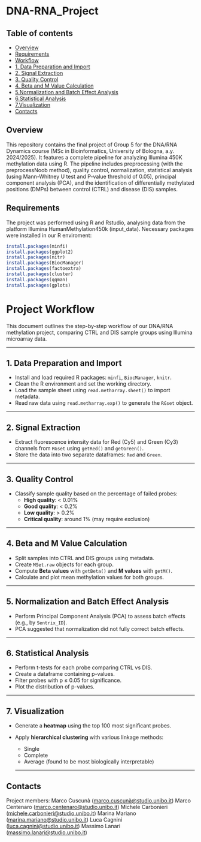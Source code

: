 # DNA-RNA_Project

## Table of contents
- [Overview](#Overview)
- [Requirements](#requirements)
- [Workflow](#Workflow)
- [1. Data Preparation and Import](#1.Data_Preparation_and_Import)
- [2. Signal Extraction](#2.Signal_Extraction)
- [3. Quality Control](#3.Quality_Control)
- [4. Beta and M Value Calculation](#4.Beta_and_M_Value_Calculation)
- [5.Normalization and Batch Effect Analysis](#5.Normalization_and_Batch_Effect_Analysis)
- [6.Statistical Analysis](#6.Statistical_Analysis)
- [7.Visualization](#7.Visualization)
- [Contacts](#contacts)


## Overview

This repository contains the final project of Group 5 for the DNA/RNA Dynamics course (MSc in Bioinformatics, University of Bologna, a.y. 2024/2025). It features a complete pipeline for analyzing Illumina 450K methylation data using R. The pipeline includes preprocessing (with the preprocessNoob method), quality control, normalization, statistical analysis (using  Mann-Whitney U test and P-value threshold of 0.05), principal component analysis (PCA), and the identification of differentially methylated positions (DMPs) between control (CTRL) and disease (DIS) samples.

## Requirements
The project was performed using R and Rstudio, analysing data from the platform Illumina HumanMethylation450k (input_data). Necessary packages were installed in our R enviroment:

```r
install.packages(minfi)
install.packages(ggplot2)
install.packages(nitr)
install.packages(BiocManager)
install.packages(factoextra)
install.packages(cluster)
install.packages(qqman)
install.packages(gplots)
```


# Project Workflow

This document outlines the step-by-step workflow of our DNA/RNA methylation project, comparing CTRL and DIS sample groups using Illumina microarray data.

---

## 1. Data Preparation and Import
- Install and load required R packages: `minfi`, `BiocManager`, `knitr`.
- Clean the R environment and set the working directory.
- Load the sample sheet using `read.metharray.sheet()` to import metadata.
- Read raw data using `read.metharray.exp()` to generate the `RGset` object.

---

## 2. Signal Extraction
- Extract fluorescence intensity data for Red (Cy5) and Green (Cy3) channels from `RGset` using `getRed()` and `getGreen()`.
- Store the data into two separate dataframes: `Red` and `Green`.

---

## 3. Quality Control
- Classify sample quality based on the percentage of failed probes:
  - **High quality**: < 0.01%
  - **Good quality**: < 0.2%
  - **Low quality**: > 0.2%
  - **Critical quality**: around 1% (may require exclusion)

---

## 4. Beta and M Value Calculation
- Split samples into CTRL and DIS groups using metadata.
- Create `MSet.raw` objects for each group.
- Compute **Beta values** with `getBeta()` and **M values** with  `getM()`.
- Calculate and plot mean methylation values for both groups.

---
## 5. Normalization and Batch Effect Analysis
- Perform Principal Component Analysis (PCA) to assess batch effects (e.g., by `Sentrix_ID`).
- PCA suggested that normalization did not fully correct batch effects.

---

## 6. Statistical Analysis
- Perform t-tests for each probe comparing CTRL vs DIS.
- Create a dataframe containing p-values.
- Filter probes with p ≤ 0.05 for significance.
- Plot the distribution of p-values.

---

## 7. Visualization
- Generate a **heatmap** using the top 100 most significant probes.
- Apply **hierarchical clustering** with various linkage methods:
  - Single
  - Complete
  - Average (found to be most biologically interpretable)
  
  ---

  
## Contacts

Project members:
Marco Cuscunà (marco.cuscunà@studio.unibo.it)
Marco Centenaro (marco.centenaro@studio.unibo.it)
Michele Carbonieri (michele.carbonieri@studio.unibo.it)
Marina Mariano (marina.mariano@studio.unibo.it)
Luca Cagnini (luca.cagnini@studio.unibo.it)
Massimo Lanari (massimo.lanari@studio.unibo.it)



